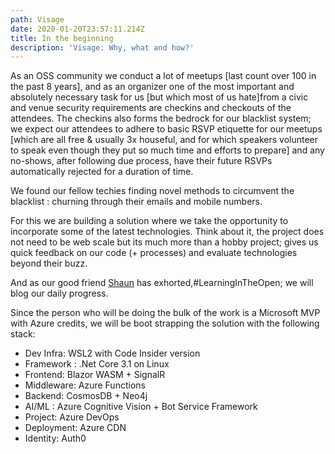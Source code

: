 ```yaml
---
path: Visage
date: 2020-01-20T23:57:11.214Z
title: In the beginning
description: 'Visage: Why, what and how?'
---
```

<!--StartFragment-->

As an OSS community we conduct a lot of meetups \[last count over 100 in the past 8 years], and as an organizer one of the most important and absolutely necessary task for us \[but which most of us hate]from a civic and venue security requirements are checkins and checkouts of the attendees. The checkins also forms the bedrock for our blacklist system; we expect our attendees to adhere to basic RSVP etiquette for our meetups \[which are all free & usually 3x houseful, and for which speakers volunteer to speak even though they put so much time and efforts to prepare] and any no-shows, after following due process, have their future RSVPs automatically rejected for a duration of time.

We found our fellow techies finding novel methods to circumvent the blacklist : churning through their emails and mobile numbers.

For this we are building a solution where we take the opportunity to incorporate some of the latest technologies. Think about it, the project does not need to be web scale but its much more than a hobby project; gives us quick feedback on our code (+ processes) and evaluate technologies beyond their buzz.

And as our good friend [Shaun](https://twitter.com/swyx/status/1212439325104726018) has exhorted,#LearningInTheOpen; we will blog our daily progress.

Since the person who will be doing the bulk of the work is a Microsoft MVP with Azure credits, we will be boot strapping the solution with the following stack:

* Dev Infra: WSL2 with Code Insider version
* Framework : .Net Core 3.1 on Linux
* Frontend: Blazor WASM + SignalR
* Middleware: Azure Functions
* Backend: CosmosDB + Neo4j
* AI/ML : Azure Cognitive Vision + Bot Service Framework
* Project: Azure DevOps
* Deployment: Azure CDN
* Identity: Auth0

<!--EndFragment-->
